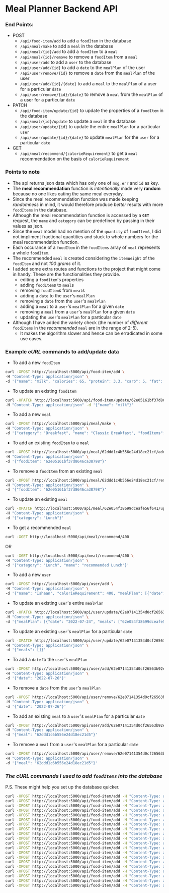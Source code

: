 # Meal Planner Backend API

### End Points:
* POST
    * `/api/food-item/add` to add a `foodItem` in the database
    * `/api/meal/make` to add a `meal` in the database
    * `/api/meal/{id}/add` to add a `foodItem` to a `meal`
    * `/api/meal/{id}/remove` to remove a `foodItem` from a `meal`
    * `/api/user/add` to add a `user` to the database
    * `/api/user/add/{id}` to add a `date` to the `mealPlan` of the user
    * `/api/user/remove/{id}` to remove a `date` from the `mealPlan` of the user
    * `/api/user/add/{id}/{date}` to add a `meal` to the `mealPlan` of a user for a particular `date`
    * `/api/user/remove/{id}/{date}` to remove a `meal` from the `mealPlan` of a user for a particular `date`
* PATCH
    * `/api/food-item/update/{id}` to update the properties of a `foodItem` in the database
    * `/api/meal/{id}/update` to update a `meal` in the database
    * `/api/user/update/{id}` to update the entire `mealPlan` for a particular `user`
    * `/api/user/update/{id}/{date}` to update `mealPlan` for the `user` for a particular `date`
* GET
    * `/api/meal/recommend/{calorieRequirement}` to get a `meal` recommendation on the basis of `calorieRequirement`


### Points to note
* The api returns json data which has only one of `msg`, `err` and `id` as key.
* The **meal recommendation** function is *intentionally* made very **random** because no one likes eating the same meal everyday.
* Since the meal recommendation function was made keeping *randomness* in mind, it would therefore produce *better* results with more `foodItems` in the database.
* Although the meal recommendation function is accessed by a **`GET`** request, the `name` and `category` can be predefined by passing in their values as json. 
* Since the `meal` model had no mention of the `quantity` of `foodItem`s, I did not impliment fractional quantities and stuck to whole numbers for the meal recommendation function.
* Each occurance of a `foodItem` in the `foodItems` array of `meal` represents a whole `foodItem`.
* The recommended `meal` is created considering the `itemWeight` of the `foodItem` and not *100 grams* of it.
* I added some extra routes and functions to the project that might come in handy. These are the functionalities they provide.
    * editing a `foodItem`'s properties
    * adding `foodItem`s to `meal`s
    * removing `foodItem`s from `meal`s
    * adding a `date` to the `user`'s `mealPlan`
    * removing a `date` from the `user`'s `mealPlan`
    * adding a `meal` to a `user`'s `mealPlan` for a given `date`
    * removing a `meal` from a `user`'s `mealPlan` for a given `date`
    * updating the `user`'s `mealPlan` for a particular `date`
* Although I have added the variety check (the number of *different* `foodItems` in the *recommended* `meal` are in the range of 2-5).
    * It makes the algorithm slower and hence can be erradicated in some use cases.

### Example *cURL* commands to add/update data
* To add a new `foodItem`
```bash
curl -XPOST http://localhost:5000/api/food-item/add \
-H "Content-Type: application/json" \
-d '{"name": "milk", "calories": 65, "protein": 3.3, "carb": 5, "fat": 4, "acceptedUnits": ["mililiter", "grams"], "itemWeight": 100}'
```
* To update an existing `foodItem`
```bash
curl -XPATCH http://localhost:5000/api/food-item/update/62e05161bf37d8646ca38798 \
-H "Content-Type: application/json" -d '{"name": "milk"}'
```

* To add a new `meal`
```bash
curl -XPOST http://localhost:5000/api/meal/make \
-H "Content-Type: application/json" \
-d '{"category": "Breakfast", "name": "Classic Breakfast", "foodItems": ["62dc8722708830ffb1a7d9cc", "62dc862d708830ffb1a7d9c6", "62e05161bf37d8646ca38798"]}'
```
* To add an existing `foodItem` to a `meal`
```bash
curl -XPOST http://localhost:5000/api/meal/62ddd1c4b556e24d18ec21cf/add \
-H "Content-Type: application/json" \
-d '{"foodItem": "62e05161bf37d8646ca38798"}'
```
* To remove a `foodItem` from an existing `meal`
```bash
curl -XPOST http://localhost:5000/api/meal/62ddd1c4b556e24d18ec21cf/remove \
-H "Content-Type: application/json" \
-d '{"foodItem": "62e05161bf37d8646ca38798"}'
```
* To update an existing `meal`
```bash
curl -XPATCH http://localhost:5000/api/meal/62e054f38699dceafe56f641/update \
-H "Content-Type: application/json" \
-d '{"category": "Lunch"}'
```
* To get a recommended `meal`
```bash
curl -XGET http://localhost:5000/api/meal/recommend/400
```
OR
```bash
curl -XGET http://localhost:5000/api/meal/recommend/400 \
-H "Content-Type: application/json" \
-d '{"category": "Lunch", "name": "recommended Lunch"}'
```

* To add a new `user`
```bash
curl -XPOST http://localhost:5000/api/user/add \
-H "Content-Type: application/json" \
-d '{"name": "Ishaan", "calorieRequirement": 400, "mealPlan": [{"date": "2022-07-24", "meals": ["62ddd1c4b556e24d18ec21cf"]}]}'
```
* To update an existing `user`'s entire `mealPlan`
```bash
curl -XPATCH http://localhost:5000/api/user/update/62e07141354d0cf26563b92e \
-H "Content-Type: application/json" \
-d '{"mealPlan": [{"date": "2022-07-24", "meals": ["62e054f38699dceafe56f641", "62ddd1c4b556e24d18ec21cf", "62ddd1c5b556e24d18ec21d3", "62ddd1c5b556e24d18ec21d1"]}, {"date": "2022-07-25", "meals": ["62ddd1c6b556e24d18ec21d5"]}]}'
```
* To update an existing `user`'s `mealPlan` for a particular `date`
```bash
curl -XPATCH http://localhost:5000/api/user/update/62e07141354d0cf26563b92e/2022-07-25 \
-H "Content-Type: application/json" \
-d '{"meals": []}'
```
* To add a `date` to the `user`'s `mealPlan`
```bash
curl -XPOST http://localhost:5000/api/user/add/62e07141354d0cf26563b92e \
-H "Content-Type: application/json" \
-d '{"date": "2022-07-26"}'
```
* To remove a `date` from the `user`'s `mealPlan`
```bash
curl -XPOST http://localhost:5000/api/user/remove/62e07141354d0cf26563b92e \
-H "Content-Type: application/json" \
-d '{"date": "2022-07-26"}'
```
* To add an existing `meal` to a `user`'s `mealPlan` for a particular `date`
```bash
curl -XPOST http://localhost:5000/api/user/add/62e07141354d0cf26563b92e/2022-07-25 \
-H "Content-Type: application/json" \
-d '{"meal": "62ddd1c6b556e24d18ec21d5"}'
```
* To remove a `meal` from a `user`'s `mealPlan` for a particular `date`
```bash
curl -XPOST http://localhost:5000/api/user/remove/62e07141354d0cf26563b92e/2022-07-25 \
-H "Content-Type: application/json" \
-d '{"meal": "62ddd1c6b556e24d18ec21d5"}'
```

### *The cURL commands I used to add `foodItems` into the database*
P.S. These might help you set up the database quicker.
```bash
curl -XPOST http://localhost:5000/api/food-item/add -H "Content-Type: application/json" -d '{"name": "milk", "calories": 65, "protein": 3.3, "carb": 5, "fat": 4, "acceptedUnits": ["mililiter", "grams"], "itemWeight": 100}'
curl -XPOST http://localhost:5000/api/food-item/add -H "Content-Type: application/json" -d '{"name": "butter", "calories": 740, "protein": 0, "carb": 0, "fat": 82, "acceptedUnits": ["grams"], "itemWeight": 100}'
curl -XPOST http://localhost:5000/api/food-item/add -H "Content-Type: application/json" -d '{"name": "egg", "calories": 150, "protein": 12, "carb": 0, "fat": 11, "acceptedUnits": ["item"], "itemWeight": 50}'
curl -XPOST http://localhost:5000/api/food-item/add -H "Content-Type: application/json" -d '{"name": "chicken (roast)", "calories": 150, "protein": 25, "carb": 0, "fat": 5, "acceptedUnits": ["grams"], "itemWeight": 100}'
curl -XPOST http://localhost:5000/api/food-item/add -H "Content-Type: application/json" -d '{"name": "fish", "calories": 220, "protein": 20, "carb": 8, "fat": 10, "acceptedUnits": ["grams"], "itemWeight": 100}'
curl -XPOST http://localhost:5000/api/food-item/add -H "Content-Type: application/json" -d '{"name": "beans (boiled)", "calories": 20, "protein": 2, "carb": 3, "fat": 0, "acceptedUnits": ["grams"], "itemWeight": 100}'
curl -XPOST http://localhost:5000/api/food-item/add -H "Content-Type: application/json" -d '{"name": "cabbage (boiled)", "calories": 10, "protein": 1, "carb": 1, "fat": 0, "acceptedUnits": ["grams"], "itemWeight": 100}'
curl -XPOST http://localhost:5000/api/food-item/add -H "Content-Type: application/json" -d '{"name": "carrot (boiled)", "calories": 20, "protein": 0.6, "carb": 4, "fat": 0, "acceptedUnits": ["grams", "item"], "itemWeight": 60}'
curl -XPOST http://localhost:5000/api/food-item/add -H "Content-Type: application/json" -d '{"name": "cucumber (raw)", "calories": 10, "protein": 0.6, "carb": 2, "fat": 0, "acceptedUnits": ["grams", "item"], "itemWeight": 300}'
curl -XPOST http://localhost:5000/api/food-item/add -H "Content-Type: application/json" -d '{"name": "peas (boiled)", "calories": 50, "protein": 5, "carb": 8, "fat": 0, "acceptedUnits": ["grams"], "itemWeight": 100}'
curl -XPOST http://localhost:5000/api/food-item/add -H "Content-Type: application/json" -d '{"name": "potatoe (boiled)", "calories": 80, "protein": 1, "carb": 22, "fat": 0, "acceptedUnits": ["grams", "item"], "itemWeight": 200}'
curl -XPOST http://localhost:5000/api/food-item/add -H "Content-Type: application/json" -d '{"name": "tomato", "calories": 15, "protein": 1, "carb": 3, "fat": 0, "acceptedUnits": ["grams", "item"], "itemWeight": 100}'
curl -XPOST http://localhost:5000/api/food-item/add -H "Content-Type: application/json" -d '{"name": "apple", "calories": 45, "protein": 0.3, "carb": 12, "fat": 0, "acceptedUnits": ["grams", "item"], "itemWeight": 200}'
curl -XPOST http://localhost:5000/api/food-item/add -H "Content-Type: application/json" -d '{"name": "banana", "calories": 80, "protein": 1, "carb": 20, "fat": 0, "acceptedUnits": ["grams", "item"], "itemWeight": 100}'
curl -XPOST http://localhost:5000/api/food-item/add -H "Content-Type: application/json" -d '{"name": "grapes", "calories": 60, "protein": 0.6, "carb": 15, "fat": 0, "acceptedUnits": ["grams"], "itemWeight": 100}'
curl -XPOST http://localhost:5000/api/food-item/add -H "Content-Type: application/json" -d '{"name": "orange", "calories": 35, "protein": 1, "carb": 9, "fat": 0, "acceptedUnits": ["grams", "item"], "itemWeight": 130}'
curl -XPOST http://localhost:5000/api/food-item/add -H "Content-Type: application/json" -d '{"name": "beer", "calories": 30, "protein": 0.3, "carb": 2, "fat": 0, "acceptedUnits": ["mililiter"], "itemWeight": 100}'
curl -XPOST http://localhost:5000/api/food-item/add -H "Content-Type: application/json" -d '{"name": "spirits", "calories": 220, "protein": 0, "carb": 0, "fat": 0, "acceptedUnits": ["mililiter"], "itemWeight": 100}'
curl -XPOST http://localhost:5000/api/food-item/add -H "Content-Type: application/json" -d '{"name": "cheese", "calories": 310, "protein": 22, "carb": 0, "fat": 25, "acceptedUnits": ["grams"], "itemWeight": 100}'
curl -XPOST http://localhost:5000/api/food-item/add -H "Content-Type: application/json" -d '{"name": "pork", "calories": 340, "protein": 29, "carb": 0, "fat": 24, "acceptedUnits": ["grams"], "itemWeight": 100}'
```